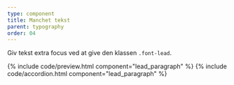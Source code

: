 ```yaml
---
type: component
title: Manchet tekst
parent: typography
order: 04
---
```



<div class="row">
  <div class="col-12">
    <p>Giv tekst extra focus ved at give den klassen <code>.font-lead</code>.</p>
  </div>
</div>
{% include code/preview.html component="lead_paragraph" %}
{% include code/accordion.html component="lead_paragraph" %}

